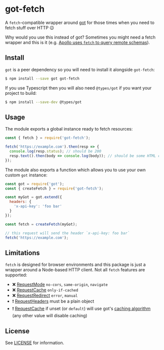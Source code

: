 # got-fetch

A `fetch`-compatible wrapper around [got] for those times when you need to
fetch stuff over HTTP 😉

Why would you use this instead of got? Sometimes you might need a fetch
wrapper and this is it (e.g. [Apollo uses `fetch` to query remote schemas]).


## Install

`got` is a peer dependency so you will need to install it alongside `got-fetch`:

```sh
$ npm install --save got got-fetch
```

If you use Typescript then you will also need `@types/got` if you want your
project to build:

```sh
$ npm install --save-dev @types/got
```

## Usage

The module exports a global instance ready to fetch resources:

```js
const { fetch } = require('got-fetch');

fetch('https://example.com').then(resp => {
  console.log(resp.status); // should be 200
  resp.text().then(body => console.log(body)); // should be some HTML code
});
```

The module also exports a function which allows you to use your own custom
`got` instance:

```js
const got = require('got');
const { createFetch } = require('got-fetch');

const myGot = got.extend({
  headers: {
    'x-api-key': 'foo bar'
  }
});

const fetch = createFetch(myGot);

// this request will send the header `x-api-key: foo bar`
fetch('https://example.com');
```

## Limitations

`fetch` is designed for browser environments and this package is just a wrapper
around a Node-based HTTP client. Not all `fetch` features are supported:
- ❌ [RequestMode] `no-cors`, `same-origin`, `navigate`
- ❌ [RequestCache] `only-if-cached`
- ❌ [RequestRedirect] `error`, `manual`
- ❗ [RequestHeaders] must be a plain object
- ❗ [RequestCache] if unset (or `default`) will use got's [caching algorithm]
  (any other value will disable caching)

## License

See [LICENSE] for information.

[got]: https://github.com/sindresorhus/got
[LICENSE]: ./LICENSE

[RequestMode]: https://fetch.spec.whatwg.org/#concept-request-mode
[RequestCache]: https://fetch.spec.whatwg.org/#concept-request-cache-mode
[RequestRedirect]: https://fetch.spec.whatwg.org/#concept-request-redirect-mode
[RequestHeaders]: https://fetch.spec.whatwg.org/#ref-for-concept-request-header-list
[caching algorithm]: https://github.com/sindresorhus/got/tree/f59a5638b93c450dc722848b58b09a44f730a66f#cache-adapters
[Apollo uses `fetch` to query remote schemas]: https://www.apollographql.com/docs/graphql-tools/remote-schemas/